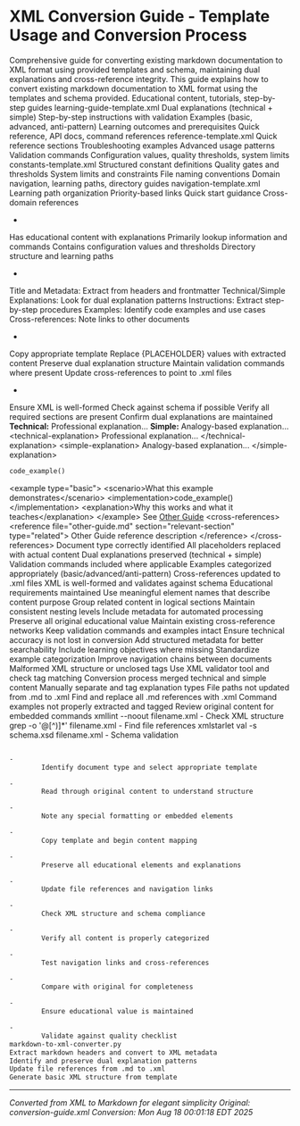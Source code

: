 # XML Conversion Guide - Template Usage and Conversion Process


Comprehensive guide for converting existing markdown documentation to XML format using
provided templates and schema, maintaining dual explanations and cross-reference integrity.
This guide explains how to convert existing markdown documentation to XML format using the templates and schema provided.
Educational content, tutorials, step-by-step guides
learning-guide-template.xml
Dual explanations (technical + simple)
Step-by-step instructions with validation
Examples (basic, advanced, anti-pattern)
Learning outcomes and prerequisites
Quick reference, API docs, command references
reference-template.xml
Quick reference sections
Troubleshooting examples
Advanced usage patterns
Validation commands
Configuration values, quality thresholds, system limits
constants-template.xml
Structured constant definitions
Quality gates and thresholds
System limits and constraints
File naming conventions
Domain navigation, learning paths, directory guides
navigation-template.xml
Learning path organization
Priority-based links
Quick start guidance
Cross-domain references

-

Has educational content with explanations
Primarily lookup information and commands
Contains configuration values and thresholds
Directory structure and learning paths

-

Title and Metadata: Extract from headers and frontmatter
Technical/Simple Explanations: Look for dual explanation patterns
Instructions: Extract step-by-step procedures
Examples: Identify code examples and use cases
Cross-references: Note links to other documents

-

Copy appropriate template
Replace {PLACEHOLDER} values with extracted content
Preserve dual explanation structure
Maintain validation commands where present
Update cross-references to point to .xml files

-

Ensure XML is well-formed
Check against schema if possible
Verify all required sections are present
Confirm dual explanations are maintained
**Technical:** Professional explanation...
**Simple:** Analogy-based explanation...
&lt;technical-explanation&gt;
Professional explanation...
&lt;/technical-explanation&gt;
&lt;simple-explanation&gt;
Analogy-based explanation...
&lt;/simple-explanation&gt;
```python
code_example()
```
&lt;example type="basic"&gt;
&lt;scenario&gt;What this example demonstrates&lt;/scenario&gt;
&lt;implementation&gt;code_example()&lt;/implementation&gt;
&lt;explanation&gt;Why this works and what it teaches&lt;/explanation&gt;
&lt;/example&gt;
See [Other Guide](path/other-guide.md)
&lt;cross-references&gt;
&lt;reference file="other-guide.md" section="relevant-section" type="related"&gt;
Other Guide reference description
&lt;/reference&gt;
&lt;/cross-references&gt;
Document type correctly identified
All placeholders replaced with actual content
Dual explanations preserved (technical + simple)
Validation commands included where applicable
Examples categorized appropriately (basic/advanced/anti-pattern)
Cross-references updated to .xml files
XML is well-formed and validates against schema
Educational requirements maintained
Use meaningful element names that describe content purpose
Group related content in logical sections
Maintain consistent nesting levels
Include metadata for automated processing
Preserve all original educational value
Maintain existing cross-reference networks
Keep validation commands and examples intact
Ensure technical accuracy is not lost in conversion
Add structured metadata for better searchability
Include learning objectives where missing
Standardize example categorization
Improve navigation chains between documents
Malformed XML structure or unclosed tags
Use XML validator tool and check tag matching
Conversion process merged technical and simple content
Manually separate and tag explanation types
File paths not updated from .md to .xml
Find and replace all .md references with .xml
Command examples not properly extracted and tagged
Review original content for embedded commands
xmllint --noout filename.xml - Check XML structure
grep -o '@[^)]*' filename.xml - Find file references
xmlstarlet val -s schema.xsd filename.xml - Schema validation

```bash

-
        Identify document type and select appropriate template

-
        Read through original content to understand structure

-
        Note any special formatting or embedded elements

-
        Copy template and begin content mapping

-
        Preserve all educational elements and explanations

-
        Update file references and navigation links

-
        Check XML structure and schema compliance

-
        Verify all content is properly categorized

-
        Test navigation links and cross-references

-
        Compare with original for completeness

-
        Ensure educational value is maintained

-
        Validate against quality checklist
markdown-to-xml-converter.py
Extract markdown headers and convert to XML metadata
Identify and preserve dual explanation patterns
Update file references from .md to .xml
Generate basic XML structure from template
```


---

*Converted from XML to Markdown for elegant simplicity*
*Original: conversion-guide.xml*
*Conversion: Mon Aug 18 00:01:18 EDT 2025*
